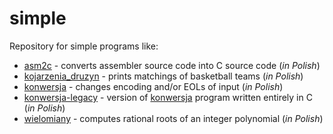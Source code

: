 # simple #
Repository for simple programs like:
* [asm2c](asm2c) - converts assembler source code into C source code (*in Polish*)
* [kojarzenia_druzyn](kojarzenia_druzyn) - prints matchings of basketball teams (*in Polish*)
* [konwersja](konwersja) - changes encoding and/or EOLs of input (*in Polish*)
* [konwersja-legacy](konwersja-legacy) - version of [konwersja](konwersja) program written entirely in C (*in Polish*)
* [wielomiany](wielomiany) - computes rational roots of an integer polynomial (*in Polish*)
